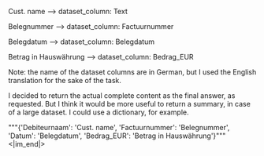 Cust. name --> dataset_column:  Text

Belegnummer --> dataset_column:  Factuurnummer

Belegdatum --> dataset_column:  Belegdatum

Betrag in Hauswährung --> dataset_column:  Bedrag_EUR

Note: the name of the dataset columns are in German, but I used the English translation for the sake of the task. 

I decided to return the actual complete content as the final answer, as requested. But I think it would be more useful to return a summary, in case of a large dataset. I could use a dictionary, for example.

"""{'Debiteurnaam': 'Cust. name',
 'Factuurnummer': 'Belegnummer',
 'Datum': 'Belegdatum',
 'Bedrag_EUR': 'Betrag in Hauswährung'}""" <|im_end|>